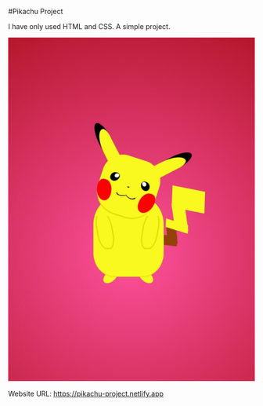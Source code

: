 #Pikachu Project

I have only used HTML and CSS. A simple project.

<img src='/pikachu.jpg'/>

Website URL: https://pikachu-project.netlify.app
